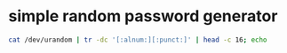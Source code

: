 # simple random password generator
```bash
cat /dev/urandom | tr -dc '[:alnum:][:punct:]' | head -c 16; echo
```
